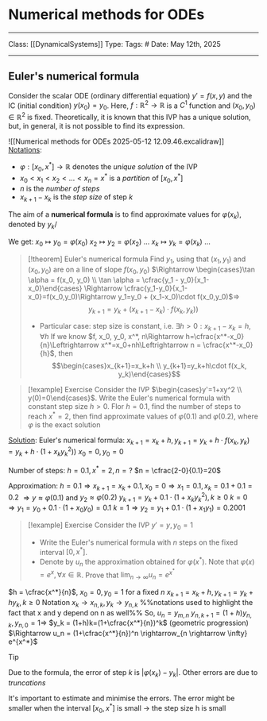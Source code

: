 # Numerical methods for ODEs
___
Class: [[DynamicalSystems]]
Type: 
Tags: # 
Date: May 12th, 2025
___
## Euler's numerical formula
Consider the scalar ODE (ordinary differential equation) $y'=f(x,y)$ and the IC (initial condition) $y(x_0)=y_0$. Here, $f : \mathbb{R}^2 \rightarrow \mathbb{R}$ is a $C^1$ function and $(x_0, y_0)\in \mathbb{R}^2$ is fixed.
Theoretically, it is known that this IVP has a unique solution, but, in general, it is not possible to find its expression. 

![[Numerical methods for ODEs 2025-05-12 12.09.46.excalidraw]]
<u>Notations</u>: 
- $\varphi : [x_0, x^*] \rightarrow \mathbb{R}$ denotes the *unique solution* of the IVP
- $x_0 < x_1 < x_2 < \dots < x_n = x^*$ is a *partition* of $[x_0, x^*]$
- $n$ is the *number of steps*
- $x_{k+1}-x_k$ is the *step size* of step $k$

The aim of a **numerical formula** is to find approximate values for $\varphi(x_k)$, denoted by $y_k$/

We get:
$x_0 \mapsto y_0 = \varphi(x_0)$
$x_2 \mapsto y_2 = \varphi(x_2)$
$\dots$
$x_k \mapsto y_k = \varphi(x_k)$
$\dots$

>[!theorem] Euler's numerical formula
>Find $y_1$, using that $(x_1, y_1)$ and $(x_0, y_0)$ are on a line of slope $f(x_0, y_0)$
>$\Rightarrow \begin{cases}\tan \alpha = f(x_0, y_0) \\ \tan \alpha = \cfrac{y_1 - y_0}{x_1-x_0}\end{cases} \Rightarrow \cfrac{y_1-y_0}{x_1-x_0}=f(x_0,y_0)\Rightarrow y_1=y_0 + (x_1-x_0)\cdot f(x_0,y_0)$$\Rightarrow$
>$$y_{k+1} = y_k+(x_{k+1}-x_k)\cdot f(x_k, y_k))$$
>- Particular case: step size is constant, i.e. $\exists h > 0 : x_{k+1}-x_k=h, \forall h$
>If we know $f, x_0, y_0, x^*, n\Rightarrow h=\cfrac{x^*-x_0}{n}\Leftrightarrow x^*=x_0+nh\Leftrightarrow n = \cfrac{x^*-x_0}{h}$, then $$\begin{cases}x_{k+1}=x_k+h \\ y_{k+1}=y_k+h\cdot f(x_k, y_k)\end{cases}$$
>

>[!example] Exercise 
>Consider the IVP $\begin{cases}y'=1+xy^2 \\ y(0)=0\end{cases}$. Write the Euler's numerical formula with constant step size $h > 0$. Flor $h =0.1$, find the number of steps to reach $x^*=2$, then find approximate values of $\varphi(0.1)$ and $\varphi(0.2)$, where $\varphi$ is the exact solution

<u>Solution</u>:
Euler's numerical formula:
$x_{k+1}=x_k+h, y_{k+1}=y_k+h\cdot f(x_k,y_k)=y_k+h\cdot (1+x_ky_k^2))$
$x_0 = 0, y_0 = 0$

Number of steps:
$h = 0.1, x^*=2, n = ?$ 
$n = \cfrac{2-0}{0.1}=20$

Approximation:
$h=0.1 \Rightarrow x_{k+1}=x_k+0.1, x_0 = 0 \Rightarrow x_1=0.1, x_k=0.1+0.1=0.2$ $\Rightarrow y \approx \varphi(0.1)$ and $y_2 \approx \varphi(0.2)$
$y_{k+1}=y_k+0.1\cdot (1+x_ky_k^2), k \geq 0$
$k = 0 \Rightarrow y_1=y_0+0.1\cdot(1+x_0y_0)=0.1$
$k = 1 \Rightarrow y_2=y_1+0.1\cdot(1+x_1y_1)=0.2001$

>[!example] Exercise
>Consider the IVP $y' = y, y_0 = 1$
>- Write the Euler's numerical formula with $n$ steps on the fixed interval $[0, x^*]$. 
>- Denote by $u_n$ the approximation obtained for $\varphi(x^*)$. Note that $\varphi(x)=e^x, \forall x \in \mathbb{R}$. Prove that $\lim_{n\rightarrow \infty}u_n=e^{x^*}$

$h = \cfrac{x^*}{n}$, $x_0 = 0, y_0 = 1$ for a fixed $n$
$x_{k+1}=x_k+h, y_{k+1}=y_k+hy_k, k \geq 0$
Notation $x_k \rightarrow x_{n,k}, y_k \rightarrow y_{n,k}$ %%notations used to highlight the fact that x and y depend on n as well%% So, $u_n = y_{m,n}$
$y_{n, k+1}=(1+h)y_{n,k}, y_{n,0}=1 \Rightarrow$ $y_k = (1+h)k=(1+\cfrac{x^*}{n})^k$ (geometric progression) $\Rightarrow u_n = (1+\cfrac{x^*}{n})^n \rightarrow_{n \rightarrow \infty} e^{x^*}$

>[!tip]
>Due to the formula, the error of step $k$ is $|\varphi(x_k)-y_k|$.
>Other errors are due to *truncations*

It's important to estimate and minimise the errors. The error might be smaller when the interval $[x_0, x^*]$ is small $\rightarrow$ the step size h is small



